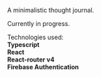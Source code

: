 A minimalistic thought journal.

Currently in progress.

Technologies used:\
**Typescript**\
**React**\
**React-router v4**\
**Firebase Authentication**
